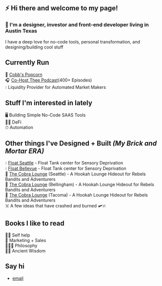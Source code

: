 ## ⚡ Hi there and welcome to my page!  

### 🤠 I'm a designer, investor and front-end developer living in Austin Texas

I have a deep love for no-code tools, personal transformation, and designing/building cool stuff


## Currently Run
🍿 [Cobb's Popcorn](https://www.cobbspopcorn.com/)<br> 
🎧 [Co-Host Thee Podcast](https://podcasts.apple.com/us/podcast/thee-podcast/id686137575)(400+ Episodes) <br> 
💧 Liquidity Provider for Automated Market Makers

## Stuff I'm interested in lately

🖥 Building Simple No-Code SAAS Tools<br>
🧞‍♂️ DeFi<br>
⏱ Automation<br>

## Other things I've Designed + Built    *(My Brick and Mortar ERA)*

💧 [Float Seattle](https://www.floatseattle.com/) - Float Tank center for Sensory Deprivation <br> 
💧 [Float Bellevue](https://www.floatseattle.com/) - Float Tank center for Sensory Deprivation <br> 
🏯 [The Cobra Lounge](http://www.thecobralounge.com/)  (Seattle) - A Hookah Lounge Hideout for Rebels Bandits and Adventurers <br> 
🐍 [The Cobra Lounge](http://www.thecobralounge.com/) (Bellingham) - A Hookah Lounge Hideout for Rebels Bandits and Adventurers <br> 
🐍 [The Cobra Lounge](http://www.thecobralounge.com/)  (Tacoma) - A Hookah Lounge Hideout for Rebels Bandits and Adventurers <br> 
☠️  A few ideas that have crashed and burned 🛩🔥


## Books I like to read

👩‍🏫 Self help <br>
🌱 Marketing + Sales <br>
🧙🏻‍♂️ Philosophy <br>
👴🏻 Ancient Wisdom <br>

## Say hi

* [email](mailto:cobb@thecobralounge.com)


